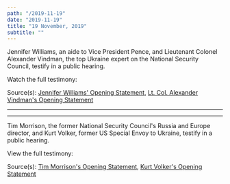 ```yaml
---
path: "/2019-11-19"
date: "2019-11-19"
title: "19 November, 2019"
subtitle: ""
---
```


Jennifer Williams, an aide to Vice President Pence, and Lieutenant Colonel Alexander Vindman, the top Ukraine expert on the National Security Council, testify in a public hearing.

Watch the full testimony:

<youtube id="POBP1uwgYDY"></youtube>

<span class="sources">

Source(s): [Jennifer Williams' Opening Statement](https://assets.documentcloud.org/documents/6553065/2019-11-19-Williams-Opening-Statement.pdf), [Lt. Col. Alexander Vindman's Opening Statement](https://assets.documentcloud.org/documents/6553067/November-19-2019-LTC-Alex-Vindman-Statement-Final.pdf)

</span>

---

<tweet id="1196848072929796096"></tweet>

---

Tim Morrison, the former National Security Council's Russia and Europe director, and Kurt Volker, former US Special Envoy to Ukraine, testify in a public hearing.

View the full testimony:

<youtube id="HAI39mb3QaI"></youtube>

<span class="sources">

Source(s): [Tim Morrison's Opening Statement](https://assets.documentcloud.org/documents/6553655/Tim-Morrison-opening-statement-Nov-19.pdf), [Kurt Volker's Opening Statement](https://assets.documentcloud.org/documents/6553654/Final-Volker-Testimony-11-19-19.pdf)

</span>
